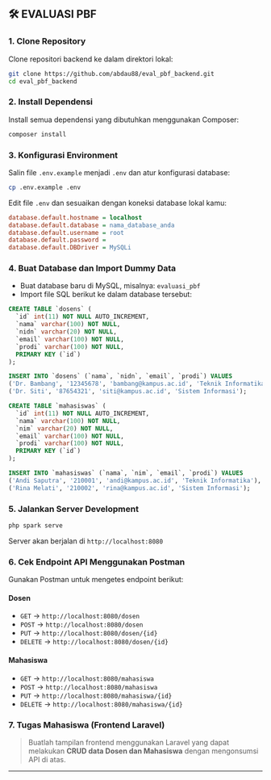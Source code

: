 ## 🛠️ EVALUASI PBF

### 1. Clone Repository

Clone repositori backend ke dalam direktori lokal:

```bash
git clone https://github.com/abdau88/eval_pbf_backend.git
cd eval_pbf_backend
```

### 2. Install Dependensi

Install semua dependensi yang dibutuhkan menggunakan Composer:

```bash
composer install
```

### 3. Konfigurasi Environment

Salin file `.env.example` menjadi `.env` dan atur konfigurasi database:

```bash
cp .env.example .env
```

Edit file `.env` dan sesuaikan dengan koneksi database lokal kamu:

```ini
database.default.hostname = localhost
database.default.database = nama_database_anda
database.default.username = root
database.default.password =
database.default.DBDriver = MySQLi
```

### 4. Buat Database dan Import Dummy Data

* Buat database baru di MySQL, misalnya: `evaluasi_pbf`
* Import file SQL berikut ke dalam database tersebut:

```sql
CREATE TABLE `dosens` (
  `id` int(11) NOT NULL AUTO_INCREMENT,
  `nama` varchar(100) NOT NULL,
  `nidn` varchar(20) NOT NULL,
  `email` varchar(100) NOT NULL,
  `prodi` varchar(100) NOT NULL,
  PRIMARY KEY (`id`)
);

INSERT INTO `dosens` (`nama`, `nidn`, `email`, `prodi`) VALUES
('Dr. Bambang', '12345678', 'bambang@kampus.ac.id', 'Teknik Informatika'),
('Dr. Siti', '87654321', 'siti@kampus.ac.id', 'Sistem Informasi');

CREATE TABLE `mahasiswas` (
  `id` int(11) NOT NULL AUTO_INCREMENT,
  `nama` varchar(100) NOT NULL,
  `nim` varchar(20) NOT NULL,
  `email` varchar(100) NOT NULL,
  `prodi` varchar(100) NOT NULL,
  PRIMARY KEY (`id`)
);

INSERT INTO `mahasiswas` (`nama`, `nim`, `email`, `prodi`) VALUES
('Andi Saputra', '210001', 'andi@kampus.ac.id', 'Teknik Informatika'),
('Rina Melati', '210002', 'rina@kampus.ac.id', 'Sistem Informasi');
```

### 5. Jalankan Server Development

```bash
php spark serve
```

Server akan berjalan di `http://localhost:8080`

### 6. Cek Endpoint API Menggunakan Postman

Gunakan Postman untuk mengetes endpoint berikut:

#### Dosen

* `GET` → `http://localhost:8080/dosen`
* `POST` → `http://localhost:8080/dosen`
* `PUT` → `http://localhost:8080/dosen/{id}`
* `DELETE` → `http://localhost:8080/dosen/{id}`

#### Mahasiswa

* `GET` → `http://localhost:8080/mahasiswa`
* `POST` → `http://localhost:8080/mahasiswa`
* `PUT` → `http://localhost:8080/mahasiswa/{id}`
* `DELETE` → `http://localhost:8080/mahasiswa/{id}`

### 7. Tugas Mahasiswa (Frontend Laravel)

> Buatlah tampilan frontend menggunakan Laravel yang dapat melakukan **CRUD data Dosen dan Mahasiswa** dengan mengonsumsi API di atas.

---
